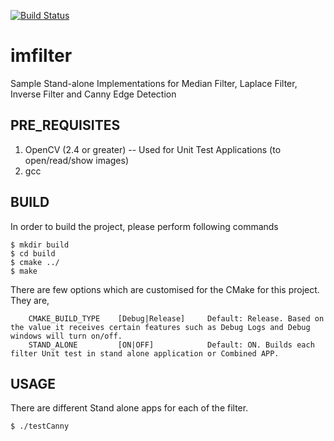 [![Build Status](https://travis-ci.org/jinay1991/imagefilters.svg?branch=master)](https://travis-ci.org/jinay1991/imagefilters)

# imfilter
Sample Stand-alone Implementations for Median Filter, Laplace Filter, Inverse Filter and Canny Edge Detection

PRE_REQUISITES
--------------

1. OpenCV (2.4 or greater) -- Used for Unit Test Applications (to open/read/show images)
2. gcc

BUILD
-----

In order to build the project, please perform following commands

```
$ mkdir build
$ cd build
$ cmake ../
$ make 
```

There are few options which are customised for the CMake for this project. They are, 

```
    CMAKE_BUILD_TYPE    [Debug|Release]     Default: Release. Based on the value it receives certain features such as Debug Logs and Debug windows will turn on/off.
    STAND_ALONE         [ON|OFF]            Default: ON. Builds each filter Unit test in stand alone application or Combined APP.
```

USAGE
-----

There are different Stand alone apps for each of the filter.

```
$ ./testCanny
```
